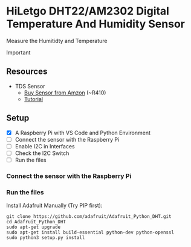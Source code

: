 # HiLetgo DHT22/AM2302 Digital Temperature And Humidity Sensor 
Measure the Humitidty and Temperature



Important

## Resources ##

+ TDS Sensor
    + [Buy Sensor from Amzon](https://www.amazon.com/dp/B01N9BA0O4/ref=cm_sw_em_r_mt_dp_GFQYDDD35FYXMQRK9N6C) (~R410)
    + [Tutorial](https://pimylifeup.com/raspberry-pi-humidity-sensor-dht22/)

## Setup ##

- [X] A Raspberry Pi with VS Code and Python Environment 
- [ ] Connect the sensor with the Raspberry Pi
- [ ] Enable I2C in Interfaces
- [ ] Check the I2C Switch
- [ ] Run the files

### Connect the sensor with the Raspberry Pi ###



### Run the files ###

Install Adafruit Manually (Try PIP first):

```console
git clone https://github.com/adafruit/Adafruit_Python_DHT.git
cd Adafruit_Python_DHT
sudo apt-get upgrade
sudo apt-get install build-essential python-dev python-openssl
sudo python3 setup.py install
```

